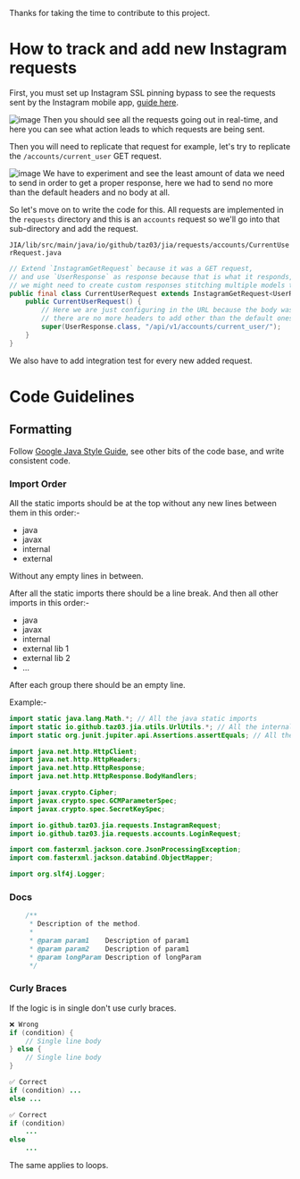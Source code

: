 Thanks for taking the time to contribute to this project.

# How to track and add new Instagram requests
First, you must set up Instagram SSL pinning bypass to see the requests sent by the Instagram mobile app, [guide here](https://github.com/Eltion/Instagram-SSL-Pinning-Bypass).

![image](https://github.com/Taz03/JIA/assets/73871477/62e57422-8912-48ea-9b0a-7272c165a41e)
Then you should see all the requests going out in real-time, and here you can see what action leads to which requests are being sent.

Then you will need to replicate that request for example, let's try to replicate the `/accounts/current_user` GET request.

![image](https://github.com/Taz03/JIA/assets/73871477/7b02b0f1-a8ec-44e8-ac92-eb120094c10b)
We have to experiment and see the least amount of data we need to send in order to get a proper response, here we had to send no more than the default headers and no body at all.

So let's move on to write the code for this. All requests are implemented in the `requests` directory and this is an `accounts` request so we'll go into that sub-directory and add the request.

`JIA/lib/src/main/java/io/github/taz03/jia/requests/accounts/CurrentUserRequest.java`
```java
// Extend `InstagramGetRequest` because it was a GET request,
// and use `UserResponse` as response because that is what it responds,
// we might need to create custom responses stitching multiple models together in some cases
public final class CurrentUserRequest extends InstagramGetRequest<UserResponse> {
    public CurrentUserRequest() {
        // Here we are just configuring in the URL because the body was empty and
        // there are no more headers to add other than the default ones
        super(UserResponse.class, "/api/v1/accounts/current_user/");
    }
}
```
We also have to add integration test for every new added request.

# Code Guidelines

## Formatting
Follow [Google Java Style Guide](https://google.github.io/styleguide/javaguide.html), see other bits of the code base, and write consistent code.

### Import Order
All the static imports should be at the top without any new lines between them in this order:-
- java
- javax
- internal
- external

Without any empty lines in between.

After all the static imports there should be a line break.
And then all other imports in this order:-
- java
- javax
- internal
- external lib 1
- external lib 2
- ...

After each group there should be an empty line.

Example:-
```java
import static java.lang.Math.*; // All the java static imports
import static io.github.taz03.jia.utils.UrlUtils.*; // All the internal static imports
import static org.junit.jupiter.api.Assertions.assertEquals; // All the external static imports

import java.net.http.HttpClient;
import java.net.http.HttpHeaders;
import java.net.http.HttpResponse;
import java.net.http.HttpResponse.BodyHandlers;

import javax.crypto.Cipher;
import javax.crypto.spec.GCMParameterSpec;
import javax.crypto.spec.SecretKeySpec;

import io.github.taz03.jia.requests.InstagramRequest;
import io.github.taz03.jia.requests.accounts.LoginRequest;

import com.fasterxml.jackson.core.JsonProcessingException;
import com.fasterxml.jackson.databind.ObjectMapper;

import org.slf4j.Logger;
```

### Docs
```java
    /**
     * Description of the method.
     *
     * @param param1    Description of param1
     * @param param2    Description of param1
     * @param longParam Description of longParam
     */
```

### Curly Braces
If the logic is in single don't use curly braces.
```java
❌ Wrong
if (condition) {
    // Single line body
} else {
    // Single line body
}
```
```java
✅ Correct
if (condition) ...
else ...
```
```java
✅ Correct
if (condition)
    ...
else
    ...
```
The same applies to loops.
